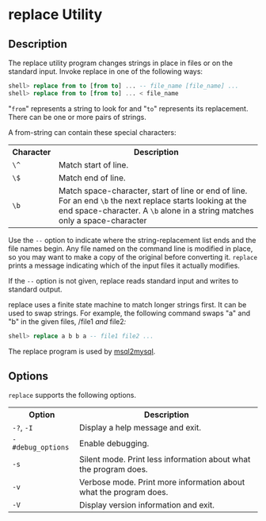 # replace Utility

## Description

The replace utility program changes strings in place in
files or on the standard input. Invoke replace in one of the
following ways:

```sql
shell> replace from to [from to] ... -- file_name [file_name] ...
shell> replace from to [from to] ... < file_name
```

"`from`" represents a string to look for and "`to`" represents its
replacement.  There can be one or more pairs of strings.

A from-string can contain these special characters:

<table><tbody><tr><th>Character</th><th>Description</th></tr>
<tr><td><code>\^</code></td><td>Match start of line.</td></tr>
<tr><td><code>\$</code></td><td>Match end of line.</td></tr>
<tr><td><code>\b</code></td><td>Match space-character, start of line or end of line. For an end <code>\b</code> the next replace starts looking at the end space-character. A <code>\b</code> alone in a string matches only a space-character</td></tr>
</tbody></table>

Use the `--` option to indicate where the string-replacement
list ends and the file names begin. Any file named on the command line is
modified in place, so you may want to make a copy of the original before
converting it. `replace` prints a message indicating which of the input
files it actually modifies.

If the `--` option is not given, replace reads standard
input and writes to standard output.

replace uses a finite state machine to match longer strings first. It can
be used to swap strings. For example, the following command swaps "a" and "b"
in the given files, /file1<em> and </em>file2<em>:</em>

```sql
shell> replace a b b a -- file1 file2 ...
```

The replace program is used by [msql2mysql](/clients-utilities/msql2mysql).

## Options

`replace` supports the following options.

<table><tbody><tr><th>Option</th><th>Description</th></tr>
<tr><td><code>-?</code>, <code>-I</code></td><td>Display a help message and exit.</td></tr>
<tr><td><code>-#debug_options</code></td><td>Enable debugging.</td></tr>
<tr><td><code>-s</code></td><td>Silent mode. Print less information about what the program does.</td></tr>
<tr><td><code>-v</code></td><td>Verbose mode. Print more information about what the program does.</td></tr>
<tr><td><code>-V</code></td><td>Display version information and exit.</td></tr>
</tbody></table>